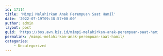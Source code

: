 ```yaml
---
id: 17114
title: 'Mimpi Melahirkan Anak Perempuan Saat Hamil'
date: '2022-07-19T09:38:57+00:00'
author: admin
layout: post
guid: 'https://bos.awn.biz.id/mimpi-melahirkan-anak-perempuan-saat-hamil/'
permalink: /mimpi-melahirkan-anak-perempuan-saat-hamil/
categories:
    - Uncategorized
---
```


